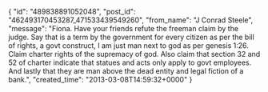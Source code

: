  {
   "id": "489838891052048",
   "post_id": "462493170453287_471533439549260",
   "from_name": "J Conrad Steele",
   "message": "Fiona. Have your friends refute the freeman claim by the judge. Say that is a term by the government for every citizen as per the bill of rights, a govt construct, I am just man next to god as per genesis 1:26. Claim charter rights of the supremacy of god.  Also claim that section 32 and 52 of charter indicate that statues and acts only apply to govt employees. And lastly that they are man above the dead entity and legal fiction of a bank.",
   "created_time": "2013-03-08T14:59:32+0000"
 }
